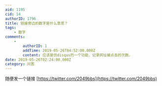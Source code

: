 ```yaml
---
aid: 1195
cid: 14
authorID: 1796
title: 链接旁边的数字是什么意思？
tags:
    - 数字
comments:
    -
        authorID: 1
        addTime: 2019-05-26T04:52:00.000Z
        content: 应该是仿disqus的一个功能，记录网址被点击的次数。
date: 2019-05-26T02:24:00.000Z
category: 问答
---
```


随便发一个链接 [https://twitter.com/2049bbs](https://twitter.com/2049bbs)
